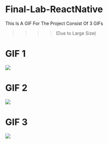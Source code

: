 # Final-Lab-ReactNative

This Is A GIF For The Project Consist Of 3 GIFs 
>>>>(Due to Large Size)


# GIF 1
![](https://https://github.com/OmarElshankery/Final-Lab-ReactNative/blob/main/assets/1.gif)
<br>
# GIF 2
![](https://https://github.com/OmarElshankery/Final-Lab-ReactNative/blob/main/assets/2.gif)
<br>
# GIF 3
![](https://https://github.com/OmarElshankery/Final-Lab-ReactNative/blob/main/assets/3.gif)
<br>
